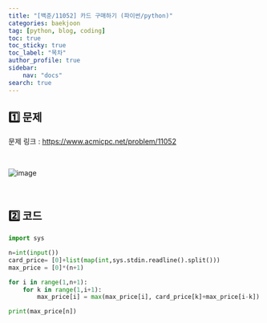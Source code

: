 ```yaml
---
title: "[백준/11052] 카드 구매하기 (파이썬/python)"
categories: baekjoon
tag: [python, blog, coding]
toc: true
toc_sticky: true
toc_label: "목차"
author_profile: true
sidebar:
    nav: "docs"
search: true
---
```


## 1️⃣ 문제

문제 링크 : <a href="https://www.acmicpc.net/problem/11052" target="_blank">https://www.acmicpc.net/problem/11052</a>

<br/>

![image](https://user-images.githubusercontent.com/52556486/180927254-426f61bf-a045-46fd-b29d-7fead26b649f.png)

<br/>

## 2️⃣ 코드

```python
import sys

n=int(input())
card_price= [0]+list(map(int,sys.stdin.readline().split()))
max_price = [0]*(n+1)

for i in range(1,n+1):
    for k in range(1,i+1):
        max_price[i] = max(max_price[i], card_price[k]+max_price[i-k])

print(max_price[n])
```